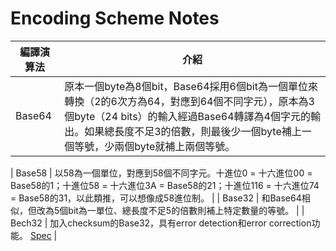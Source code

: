 # Encoding Scheme Notes

| 編譯演算法 | 介紹 |
| ------ | ---------------------------------------------------------------------------------------------------------------------------------------------- |
| Base64 | 原本一個byte為8個bit，Base64採用6個bit為一個單位來轉換（2的6次方為64，對應到64個不同字元），原本為3個byte（24 bits）的輸入經過Base64轉譯為4個字元的輸出。如果總長度不足3的倍數，則最後少一個byte補上一個等號，少兩個byte就補上兩個等號。 |

| Base58 | 以58為一個單位，對應到58個不同字元。十進位0 = 十六進位00 = Base58的1；十進位58 = 十六進位3A = Base58的21；十進位116 = 十六進位74 = Base58的31，以此類推，可以想像成58進位制。                           |
| Base32 | 和Base64相似，但改為5個bit為一單位、總長度不足5的倍數則補上特定數量的等號。                                                                                                    |
| Bech32 | 加入checksum的Base32，具有error detection和error correction功能。 [Spec](https://github.com/bitcoin/bips/blob/master/bip-0173.mediawiki)                 |


